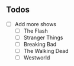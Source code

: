 ## Todos

- [ ] Add more shows
  - [ ] The Flash
  - [ ] Stranger Things
  - [ ] Breaking Bad
  - [ ] The Walking Dead
  - [ ] Westworld